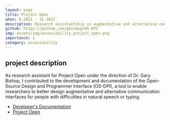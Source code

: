 ```yaml
---
layout: page
title: Project Open
when: 8.2022 - 12.2022
description: Research assistantship in augmentative and alternative communication interface design under Dr. Gary Bishop and the Center for Literacy and Disability Studies at UNC Chapel Hill. 
github: https://github.com/gbishop/OS-DPI
img: assets/img/accessibility_project_open.png
importance: 1
category: accessibility
---
```

## project description
As research assistant for Project Open under the direction of Dr. Gary Bishop, I contributed to the development and documentation of the Open-Source Design and Programmer Interface (OS-DPI), a tool to enable researchers to better design augmentative and alternative communication interfaces for people with difficulties in natural speech or typing.

<ul class="actions">
    <li><a href="https://github.com/christineiym/OS-DPI/wiki/OS-DPI-Developer-Documentation" class="button">Developer's Documentation</a></li>
    <li><a href="https://project-openaac.com/" class="button">Project Open</a></li>
</ul>